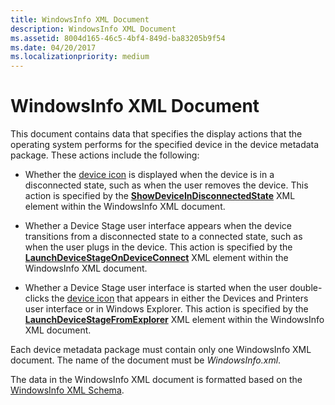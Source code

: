 ```yaml
---
title: WindowsInfo XML Document
description: WindowsInfo XML Document
ms.assetid: 8004d165-46c5-4bf4-849d-ba83205b9f54
ms.date: 04/20/2017
ms.localizationpriority: medium
---
```


# WindowsInfo XML Document


This document contains data that specifies the display actions that the operating system performs for the specified device in the device metadata package. These actions include the following:

-   Whether the [device icon](device-icon-file.md) is displayed when the device is in a disconnected state, such as when the user removes the device. This action is specified by the [**ShowDeviceInDisconnectedState**](https://docs.microsoft.com/previous-versions/windows/hardware/metadata/ff552242(v=vs.85)) XML element within the WindowsInfo XML document.

-   Whether a Device Stage user interface appears when the device transitions from a disconnected state to a connected state, such as when the user plugs in the device. This action is specified by the [**LaunchDeviceStageOnDeviceConnect**](https://docs.microsoft.com/previous-versions/windows/hardware/metadata/ff548633(v=vs.85)) XML element within the WindowsInfo XML document.

-   Whether a Device Stage user interface is started when the user double-clicks the [device icon](device-icon-file.md) that appears in either the Devices and Printers user interface or in Windows Explorer. This action is specified by the [**LaunchDeviceStageFromExplorer**](https://docs.microsoft.com/previous-versions/windows/hardware/metadata/ff548629(v=vs.85)) XML element within the WindowsInfo XML document.

Each device metadata package must contain only one WindowsInfo XML document. The name of the document must be *WindowsInfo.xml*.

The data in the WindowsInfo XML document is formatted based on the [WindowsInfo XML Schema](https://docs.microsoft.com/previous-versions/windows/hardware/metadata/ff553992(v=vs.85)).

 

 





